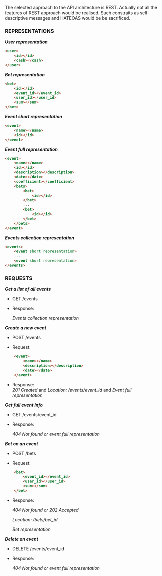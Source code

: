 The selected approach to the API architecture is REST. Actually not all the features of REST approach would be realised. Such constraits as self-descriptive messages and HATEOAS would be 
be sacrificed.

### REPRESENTATIONS

***User representation***
```html
<user>
	<id></id>
	<cash></cash>
</user>
```

***Bet representation***
```html
<bet>
	<id></id>
	<event_id></event_id>
	<user_id></user_id>
	<sum></sum>
</bet>
```

***Event short representation***
```html
<event>
	<name></name>
	<id></id>
</event>
```

***Event full representation***
```html
<event>
	<name></name>
	<id></id>
	<description></description>
	<date></date>
	<coefficient></coefficient>
	<bets>
		<bet>
			<id></id>
		</bet>
		...
		<bet>
			<id></id>
		</bet>
	</bets>
</event>
```

***Events collection representation***
```html
<events>
	<event short representation>
	...
	<event short representation>
</events>
```

### REQUESTS

***Get a list of all events***

* GET /events

* Response: 	

	_Events_ _collection_ _representation_

***Create a new event***

* POST /events

* Request:
```html
	<event>
		<name></name>
		<description></description>
		<date></date>
	</event>
```

* Response: 	
		_201_ _Created_
		and
		_Location:_ _/events/event_id_
		and
		_Event_ _full_ _representation_

***Get full event info***

* GET /events/event_id

* Response:

	_404_ _Not_ _found_ _or_ _event_ _full_ _representation_

***Bet on an event***

* POST /bets

* Request:	
```html
	<bet>
		<event_id></event_id>
		<user_id></user_id>
		<sum></sum>
	</bet>
```

* Response:	

	_404_ _Not_ _found_ _or_ _202_ _Accepted_
	
	_Location:_ _/bets/bet_id_
	
	_Bet_ _representation_

***Delete an event***

* DELETE /events/event_id

* Response:

	_404_ _Not_ _found_ _or_ _event_ _full_ _representation_
